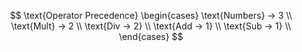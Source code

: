 

$$
\text{Operator Precedence} \begin{cases}
\text{Numbers} → 3 \\
\text{Mult} → 2 \\
\text{Div → 2}  \\
\text{Add → 1}  \\
\text{Sub → 1}  \\
\end{cases}
$$



<!-- $$
\left\{
\begin{array}{l}
\text{Line 1 of text} \\
\text{}\\
\text{Line 2 of text} \\
\text{}\\
\text{Line 3 of text} \\
\end{array}
\right.
$$

$$
\Biggl\{ \text{Some content} \Biggr\}
$$
 -->
